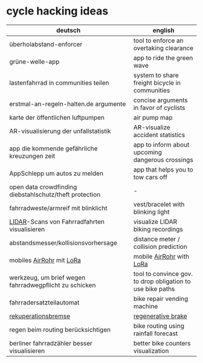 # cycle hacking ideas

deutsch | english
-|-
überholabstand-enforcer | tool to enforce an overtaking clearance
grüne-welle-app | app to ride the green wave
lastenfahrrad in communities teilen | system to share freight bicycle in communities
erstmal-an-regeln-halten.de argumente | concise arguments in favor of cyclists
karte der öffentlichen luftpumpen | air pump map
AR-visualisierung der unfallstatistik | AR-visualize accident statistics
app die kommende gefährliche kreuzungen zeit | app to inform about upcoming dangerous crossings
AppSchlepp um autos zu melden | app that helps you to tow cars off
open data crowdfinding diebstahlschutz/theft protection | -
fahrradweste/armreif mit blinklicht | vest/bracelet with blinking light
[LIDAR](https://en.wikipedia.org/wiki/Lidar)-Scans von Fahrradfahrten visualisieren | visualize LIDAR biking recordings
abstandsmesser/kollisionsvorhersage | distance meter / collision prediction
mobiles [AirRohr](http://luftdaten.info/feinstaubsensor-bauen/) mit [LoRa](https://en.wikipedia.org/wiki/LPWAN#LoRa) | mobile [AirRohr](http://luftdaten.info/feinstaubsensor-bauen/) with [LoRa](https://en.wikipedia.org/wiki/LPWAN#LoRa)
werkzeug, um brief wegen fahrradwegpflicht zu schicken | tool to convince gov. to drop obligation to use bike paths
fahrradersatzteilautomat | bike repair vending machine
[rekuperationsbremse](https://de.wikipedia.org/wiki/Nutzbremse) | [regenerative brake](https://en.wikipedia.org/wiki/Regenerative_brake)
regen beim routing berücksichtigen | bike routing using rainfall forecast
berliner fahrradzähler besser visualisieren | better bike counters visualization